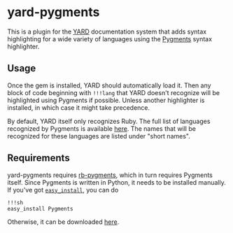 # yard-pygments

This is a plugin for the [YARD](http://yardoc.org) documentation system
that adds syntax highlighting for a wide variety of languages
using the [Pygments](http://pygments.org) syntax highlighter.

## Usage

Once the gem is installed, YARD should automatically load it.
Then any block of code beginning with `!!!lang` that YARD doesn't recognize
will be highlighted using Pygments if possible.
Unless another highlighter is installed, in which case it might take precedence.

By default, YARD itself only recognizes Ruby.
The full list of languages recognized by Pygments is available [here](http://pygments.org/docs/lexers/).
The names that will be recognized for these languages are listed under "short names".

## Requirements

yard-pygments requires [rb-pygments](http://github.com/nex3/rb-pygments),
which in turn requires Pygments itself.
Since Pygments is written in Python, it needs to be installed manually.
If you've got [`easy_install`](http://peak.telecommunity.com/DevCenter/EasyInstall), you can do

    !!!sh
    easy_install Pygments

Otherwise, it can be downloaded [here](http://pypi.python.org/pypi/Pygments).
